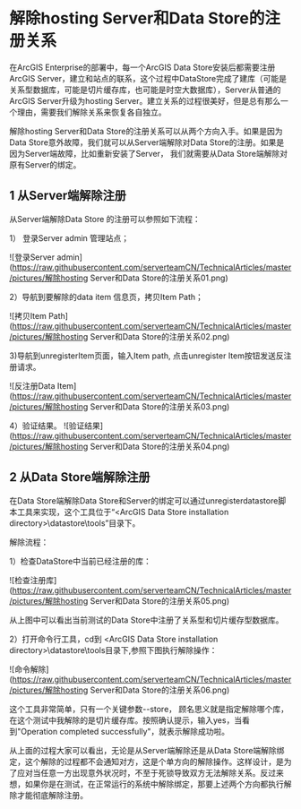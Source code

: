 # 解除hosting Server和Data Store的注册关系 #


在ArcGIS Enterprise的部署中，每一个ArcGIS Data Store安装后都需要注册ArcGIS Server，建立和站点的联系，这个过程中DataStore完成了建库（可能是关系型数据库，可能是切片缓存库，也可能是时空大数据库），Server从普通的ArcGIS Server升级为hosting Server。建立关系的过程很美好，但是总有那么一个理由，需要我们解除关系来恢复各自独立。

解除hosting Server和Data Store的注册关系可以从两个方向入手。如果是因为Data Store意外故障，我们就可以从Server端解除对Data Store的注册。如果是因为Server端故障，比如重新安装了Server， 我们就需要从Data Store端解除对原有Server的绑定。

## 1 从Server端解除注册    

从Server端解除Data Store 的注册可以参照如下流程：  

1） 登录Server admin 管理站点；  

![登录Server admin](https://raw.githubusercontent.com/serverteamCN/TechnicalArticles/master/pictures/解除hosting Server和Data Store的注册关系01.png)   


2）导航到要解除的data item 信息页，拷贝Item Path；  
  
![拷贝Item Path](https://raw.githubusercontent.com/serverteamCN/TechnicalArticles/master/pictures/解除hosting Server和Data Store的注册关系02.png)  

3)导航到unregisterItem页面，输入Item path, 点击unregister Item按钮发送反注册请求。

![反注册Data Item](https://raw.githubusercontent.com/serverteamCN/TechnicalArticles/master/pictures/解除hosting Server和Data Store的注册关系03.png) 

4）验证结果。
![验证结果](https://raw.githubusercontent.com/serverteamCN/TechnicalArticles/master/pictures/解除hosting Server和Data Store的注册关系04.png)   



## 2 从Data Store端解除注册  
在Data Store端解除Data Store和Server的绑定可以通过unregisterdatastore脚本工具来实现，这个工具位于“\<ArcGIS Data Store installation directory\>\datastore\tools”目录下。  

解除流程：  

1）检查DataStore中当前已经注册的库：  

![检查注册库](https://raw.githubusercontent.com/serverteamCN/TechnicalArticles/master/pictures/解除hosting Server和Data Store的注册关系05.png)    
 

从上图中可以看出当前测试的Data Store中注册了关系型和切片缓存型数据库。  
 

2）打开命令行工具，cd到 \<ArcGIS Data Store installation directory\>\datastore\tools目录下,参照下图执行解除操作：  
  
![命令解除](https://raw.githubusercontent.com/serverteamCN/TechnicalArticles/master/pictures/解除hosting Server和Data Store的注册关系06.png)    


这个工具非常简单，只有一个关键参数--store， 顾名思义就是指定解除哪个库，在这个测试中我解除的是切片缓存库。按照确认提示，输入yes，当看到"Operation completed successfully"，就表示解除成功啦。

从上面的过程大家可以看出，无论是从Server端解除还是从Data Store端解除绑定，这个解除的过程都不会通知对方，这是个单方向的解除操作。这样设计，是为了应对当任意一方出现意外状况时，不至于死锁导致双方无法解除关系。反过来想，如果你是在测试，在正常运行的系统中解除绑定，那要上述两个方向都执行解除才能彻底解除注册。



  



